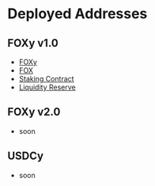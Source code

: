 # Deployed Addresses

## FOXy v1.0
 - [FOXy](https://etherscan.io/address/0xDc49108ce5C57bc3408c3A5E95F3d864eC386Ed3)
 - [FOX](https://etherscan.io/address/0xc770EEfAd204B5180dF6a14Ee197D99d808ee52d)
 - [Staking Contract](https://etherscan.io/address/0xee77aa3Fd23BbeBaf94386dD44b548e9a785ea4b)
 - [Liquidity Reserve](https://etherscan.io/address/0x8EC637Fe2800940C7959f9BAd4fE69e41225CD39)

## FOXy v2.0 
- soon

## USDCy 
- soon
